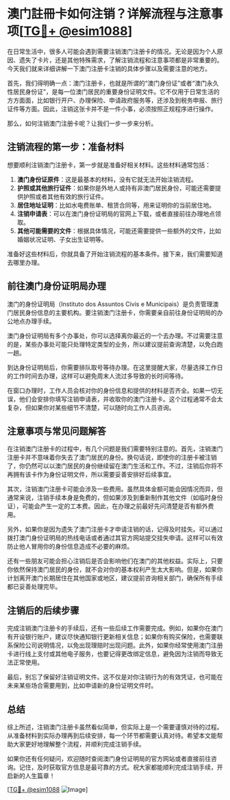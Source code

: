 # 澳门註冊卡如何注销？详解流程与注意事项[[TG💪+ @esim1088](https://t.me/s/esim1088)]

在日常生活中，很多人可能会遇到需要注销澳门注册卡的情况。无论是因为个人原因、遗失了卡片，还是其他特殊需求，了解注销流程和注意事项都是非常重要的。今天我们就来详细讲解一下澳门注册卡注销的具体步骤以及需要注意的地方。

首先，我们得明确一点：澳门注册卡，也就是所谓的“澳门身份证”或者“澳门永久性居民身份证”，是每一位澳门居民的重要身份证明文件。它不仅用于日常生活的方方面面，比如银行开户、办理保险、申请政府服务等，还涉及到税务申报、旅行证件等方面。因此，注销这张卡并不是一件小事，必须按照正规程序进行操作。

那么，如何注销澳门注册卡呢？让我们一步一步来分析。

## 注销流程的第一步：准备材料

想要顺利注销澳门注册卡，第一步就是准备好相关材料。这些材料通常包括：

1. **澳门身份证原件**：这是最基本的材料，没有它就无法开始注销流程。
2. **护照或其他旅行证件**：如果你是外地人或持有非澳门居民身份，可能还需要提供护照或者其他有效的旅行证件。
3. **居住地址证明**：比如水电费账单、租赁合同等，用来证明你的当前居住地。
4. **注销申请表**：可以在澳门身份证明局的官网上下载，或者直接前往办理地点领取。
5. **其他可能需要的文件**：根据具体情况，可能还需要提供一些额外的文件，比如婚姻状况证明、子女出生证明等。

准备好这些材料后，你就具备了开始注销流程的基本条件。接下来，我们需要知道去哪里办理。

## 前往澳门身份证明局办理

澳门的身份证明局（Instituto dos Assuntos Civis e Municipais）是负责管理澳门居民身份信息的主要机构。要注销澳门注册卡，你需要亲自前往身份证明局的办公地点办理手续。

澳门身份证明局有多个办事处，你可以选择离你最近的一个去办理。不过需要注意的是，某些办事处可能只处理特定类型的业务，所以建议提前查询清楚，以免白跑一趟。

到达身份证明局后，你需要排队取号等待办理。在这里提醒大家，尽量选择工作日的工作时间去办理，这样可以避免周末人流过多导致的长时间等待。

在窗口办理时，工作人员会核对你的身份信息和提供的材料是否齐全。如果一切无误，他们会安排你填写注销申请表，并收取你的澳门注册卡。这个过程通常不会太复杂，但如果你对某些细节不清楚，可以随时向工作人员咨询。

## 注意事项与常见问题解答

在注销澳门注册卡的过程中，有几个问题是我们需要特别注意的。首先，注销澳门注册卡并不意味着你失去了澳门居民的身份。换句话说，即使你的注册卡被注销了，你仍然可以以澳门居民的身份继续留在澳门生活和工作。不过，注销后你将不再拥有该卡作为身份证明文件，所以需要妥善安排好后续事宜。

其次，注销澳门注册卡可能会涉及一些费用。虽然具体金额可能会因情况而异，但通常来说，注销手续本身是免费的，但如果涉及到重新制作其他文件（如临时身份证），可能会产生一定的工本费。因此，在办理之前最好先问清楚是否有额外费用。

另外，如果你是因为遗失了澳门注册卡才申请注销的话，记得及时挂失。可以通过拨打澳门身份证明局的热线电话或者通过其官方网站提交挂失申请。这样可以有效防止他人冒用你的身份信息造成不必要的麻烦。

还有一些朋友可能会担心注销后是否会影响他们在澳门的其他权益。实际上，只要你依然保持澳门居民的身份，就不会对你的基本权利产生太大影响。但是，如果你计划离开澳门长期居住在其他国家或地区，建议提前咨询相关部门，确保所有手续都已妥善处理完毕。

## 注销后的后续步骤

完成注销澳门注册卡的手续后，还有一些后续工作需要完成。例如，如果你在澳门有开设银行账户，建议尽快通知银行更新相关信息；如果你有购买保险，也需要联系保险公司说明情况，以免出现理赔时出现问题。此外，如果你经常使用澳门注册卡进行线上支付或其他电子服务，也要记得更改绑定信息，避免因为注销而导致无法正常使用。

最后，别忘了保留好注销证明文件。这不仅是对你注销行为的有效凭证，也可能在未来某些场合需要用到，比如申请新的身份证明文件时。

## 总结

综上所述，注销澳门注册卡虽然看似简单，但实际上是一个需要谨慎对待的过程。从准备材料到实际办理再到后续安排，每一个环节都需要认真对待。希望本文能帮助大家更好地理解整个流程，并顺利完成注销手续。

如果你还有任何疑问，欢迎随时查阅澳门身份证明局的官方网站或者直接前往咨询。记住，及时获取官方信息是最可靠的方式。祝大家都能顺利完成注销手续，开启新的人生篇章！

[[TG💪+ @esim1088](https://t.me/s/esim1088) ![Image](https://i.postimg.cc/4NQfJmqS/Snipaste-2025-05-13-00-14-12.png)]